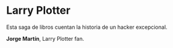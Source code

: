 
# Larry Plotter

Esta saga de libros cuentan la historia de un hacker excepcional.

**Jorge Martín**, Larry Plotter fan.
